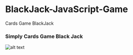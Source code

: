 # BlackJack-JavaScript-Game
Cards Game BlackJack 
### Simply Cards Game Black Jack
![alt text](https://github.com/kubaw00/BlackJack-JavaScript-Game-/blob/main/image.jpg?raw=true)
